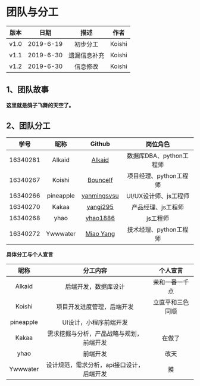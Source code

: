 # 团队与分工

版本|日期|描述|作者 
:--:|:-------:|:--:|:-----: 
v1.0|2019-6-19|初步分工|Koishi
v1.1|2019-6-30|遗漏信息补充|Koishi
v1.2|2019-6-30|信息修改|Koishi

## 1、团队故事

**这里就是鸽子飞舞的天空了。**

## 2、团队分工

|学号|昵称|Github|岗位角色|
|:--:|:--:|:--:|:--:|
|16340281|Alkaid|[Alkaid](https://github.com/Alkaid128)|数据库DBA、python工程师|
|16340267|Koishi|[BounceIf](https://github.com/BounceIf)|项目经理、python工程师|
|16340266|pineapple|[yanmingsysu](https://github.com/yanmingsysu)|UI/UX设计师、js工程师|
|16340270|Kakaa|[yangj295](https://github.com/yangj295)|产品经理、js工程师|
|16340268|yhao|[yhao1886](https://github.com/yhao1886)|js工程师|
|16340272|Ywwwater|[Miao Yang](https://github.com/ywwwater)|技术经理、python工程师|


**具体分工与个人宣言**

|昵称|分工内容|个人宣言|
|:--:|:--:|:--:|
|Alkaid|后端开发，数据库设计|荣和一番一千点|
|Koishi|项目开发进度管理，后端开发|立直平和三色同顺|
|pineapple|UI设计，小程序前端开发| |
|Kakaa|需求挖掘与分析，产品战略与规划，前端开发|在做了|
|yhao|前端开发|改天|
|Ywwwater|设计规范，需求分析，api接口设计，后端开发|摸|
